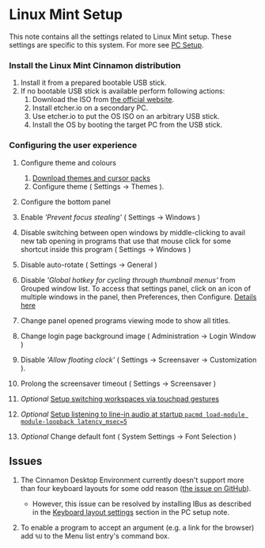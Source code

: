 # Linux Mint Setup

This note contains all the settings related to Linux Mint setup. These settings are specific to this system. For more see [PC Setup](pc-setup.md).

### Install the Linux Mint Cinnamon distribution

1. Install it from a prepared bootable USB stick.
2. If no bootable USB stick is available perform following actions:
   1. Download the ISO from [the official website](https://linuxmint.com/download.php).
   2. Install etcher.io on a secondary PC.
   3. Use etcher.io to put the OS ISO on an arbitrary USB stick.
   4. Install the OS by booting the target PC from the USB stick.

### Configuring the user experience

1. Configure theme and colours
   1. [Download themes and cursor packs](pc-setup.md#configuring-the-user-experience)
   2. Configure theme ( Settings $\to$ Themes ).

2. Configure the bottom panel

3. Enable *'Prevent focus stealing'* ( Settings $\to$ Windows )

4. Disable switching between open windows by middle-clicking to avail new tab opening in programs that use that mouse click for some shortcut inside this program ( Settings $\to$ Windows )

5. Disable auto-rotate ( Settings $\to$ General )

6.  Disable *'Global hotkey for cycling through thumbnail menus'* from Grouped window list. To access that settings panel, click on an icon of multiple windows in the panel, then Preferences, then Configure. [Details here](https://forums.linuxmint.com/viewtopic.php?t=291898)

7. Change panel opened programs viewing mode to show all titles.

8. Change login page background image ( Administration $\to$ Login Window )

9. Disable *'Allow floating clock'* ( Settings $\to$ Screensaver $\to$ Customization ).

10. Prolong the screensaver timeout ( Settings $\to$ Screensaver )

11. *Optional* [Setup switching workspaces via touchpad gestures](https://github.com/Hikari9/comfortable-swipe)

    <!-- spellchecker: disable-next-line -->
12. *Optional* [Setup listening to line-in audio at startup `pacmd load-module module-loopback latency_msec=5`](https://unix.stackexchange.com/questions/263274/pipe-mix-line-in-to-output-in-pulseaudio)

13. *Optional* Change default font ( System Settings $\to$ Font Selection )

## Issues

1. The Cinnamon Desktop Environment currently doesn't support more than four keyboard layouts for some odd reason ([the issue on GitHub](https://github.com/linuxmint/cinnamon/issues/3212#issuecomment-337725452)).
   - However, this issue can be resolved by installing IBus as described in the [Keyboard layout settings](pc-setup.md#keyboard-layout-settings) section in the PC setup note.

2. To enable a program to accept an argument (e.g. a link for the browser) add `%U` to the Menu list entry's command box.
